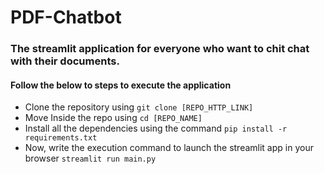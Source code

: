 <h1>PDF-Chatbot</h1>
<h3>The streamlit application for everyone who want to chit chat with their documents. </h3>
<h4>Follow the below to steps to execute the application</h4>
<ul>
  <li>Clone the repository using <code>git clone [REPO_HTTP_LINK]</code></li>
  <li>Move Inside the repo using <code>cd [REPO_NAME]</code></li>
  <li>Install all the dependencies using the command <code>pip install -r requirements.txt</code></li>
  <li>Now, write the execution command to launch the streamlit app in your browser <code>streamlit run main.py</code></li>
</ul>
